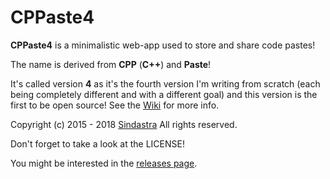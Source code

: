 # CPPaste4

**CPPaste4** is a minimalistic web-app used to store and share code pastes!

The name is derived from **CPP** (**C++**) and **Paste**!

It's called version **4** as it's the fourth version I'm writing from scratch (each being completely different and with a different goal) and this version is the first to be open source! See the [Wiki](https://github.com/sindastra/CPPaste4/wiki) for more info.

Copyright (c) 2015 - 2018 [Sindastra](https://github.com/sindastra)
All rights reserved.

Don't forget to take a look at the LICENSE!

You might be interested in the [releases page](https://github.com/sindastra/CPPaste4/releases).
